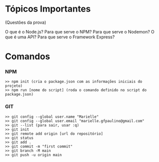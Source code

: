 # Tópicos Importantes
(Questões da prova)

O que é o Node.js?
Para que serve o NPM?
Para que serve o Nodemon?
O que é uma API?
Para que serve o Framework Express?

# Comandos

### NPM
    >> npm init (cria o package.json com as informações iniciais do projeto)
    >> npm run [nome do script] (roda o comando definido no script do package.json)

### GIT

    >> git config --global user.name "Marielle" 
    >> git config --global user.email "marielle.gfpaulino@gmail.com"
    >> git --list (para sair, usar :q)
    >> git init
    >> git remote add origin [url do repositório]
    >> git status
    >> git add .
    >> git commit -m "first commit"
    >> git branch -M main
    >> git push -u origin main